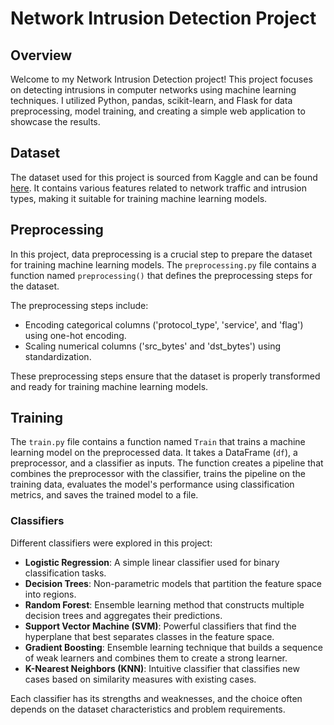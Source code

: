 # Network Intrusion Detection Project

## Overview
Welcome to my Network Intrusion Detection project! This project focuses on detecting intrusions in computer networks using machine learning techniques. I utilized Python, pandas, scikit-learn, and Flask for data preprocessing, model training, and creating a simple web application to showcase the results.

## Dataset
The dataset used for this project is sourced from Kaggle and can be found [here](https://www.kaggle.com/datasets/sampadab17/network-intrusion-detection). It contains various features related to network traffic and intrusion types, making it suitable for training machine learning models.

## Preprocessing
In this project, data preprocessing is a crucial step to prepare the dataset for training machine learning models. The `preprocessing.py` file contains a function named `preprocessing()` that defines the preprocessing steps for the dataset.

The preprocessing steps include:
- Encoding categorical columns ('protocol_type', 'service', and 'flag') using one-hot encoding.
- Scaling numerical columns ('src_bytes' and 'dst_bytes') using standardization.

These preprocessing steps ensure that the dataset is properly transformed and ready for training machine learning models.

## Training
The `train.py` file contains a function named `Train` that trains a machine learning model on the preprocessed data. It takes a DataFrame (`df`), a preprocessor, and a classifier as inputs. The function creates a pipeline that combines the preprocessor with the classifier, trains the pipeline on the training data, evaluates the model's performance using classification metrics, and saves the trained model to a file.

### Classifiers
Different classifiers were explored in this project:
- **Logistic Regression**: A simple linear classifier used for binary classification tasks.
- **Decision Trees**: Non-parametric models that partition the feature space into regions.
- **Random Forest**: Ensemble learning method that constructs multiple decision trees and aggregates their predictions.
- **Support Vector Machine (SVM)**: Powerful classifiers that find the hyperplane that best separates classes in the feature space.
- **Gradient Boosting**: Ensemble learning technique that builds a sequence of weak learners and combines them to create a strong learner.
- **K-Nearest Neighbors (KNN)**: Intuitive classifier that classifies new cases based on similarity measures with existing cases.

Each classifier has its strengths and weaknesses, and the choice often depends on the dataset characteristics and problem requirements.


